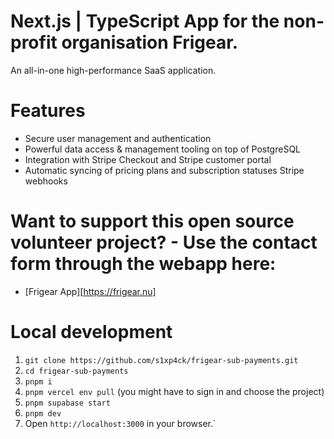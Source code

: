 # Next.js | TypeScript App for the non-profit organisation Frigear.

An all-in-one high-performance SaaS application.

# Features

- Secure user management and authentication
- Powerful data access & management tooling on top of PostgreSQL
- Integration with Stripe Checkout and Stripe customer portal
- Automatic syncing of pricing plans and subscription statuses Stripe webhooks

# Want to support this open source volunteer project? - Use the contact form through the webapp here:

- [Frigear App][https://frigear.nu]



# Local development

1. `git clone https://github.com/s1xp4ck/frigear-sub-payments.git`
2. `cd frigear-sub-payments`
3. `pnpm i`
4. `pnpm vercel env pull` (you might have to sign in and choose the project)
5. `pnpm supabase start`
6. `pnpm dev`
5. Open `http://localhost:3000` in your browser.`